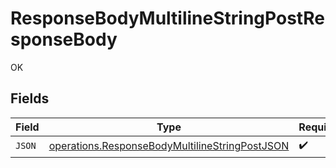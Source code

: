 # ResponseBodyMultilineStringPostResponseBody

OK


## Fields

| Field                                                                                                                   | Type                                                                                                                    | Required                                                                                                                | Description                                                                                                             |
| ----------------------------------------------------------------------------------------------------------------------- | ----------------------------------------------------------------------------------------------------------------------- | ----------------------------------------------------------------------------------------------------------------------- | ----------------------------------------------------------------------------------------------------------------------- |
| `JSON`                                                                                                                  | [operations.ResponseBodyMultilineStringPostJSON](../../../pkg/models/operations/responsebodymultilinestringpostjson.md) | :heavy_check_mark:                                                                                                      | N/A                                                                                                                     |